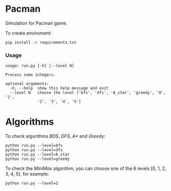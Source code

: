 # Pacman
Simulation for Pacman game. 

To create enviroment:

```
pip install -r requirements.txt
```


### Usage
```
usage: run.py [-h] [--level N]

Process some integers.

optional arguments:
  -h, --help  show this help message and exit
  --level N   choose the level ['bfs', 'dfs', 'A_star', 'greedy', '0', '1',
              '2', '3', '4', '5']
```

# Algorithms
To check algorithms *BDS*, *DFS*, *A\** and *Greedy*:
```
python run.py --level=bfs
python run.py --level=dfs
python run.py --level=A_star
python run.py --level=greedy
```

To check the *MiniMax* algorithm, you can choose one of the 6 levels [0, 1, 2, 3, 4, 5], for example:
```
python run.py --level=2
```
